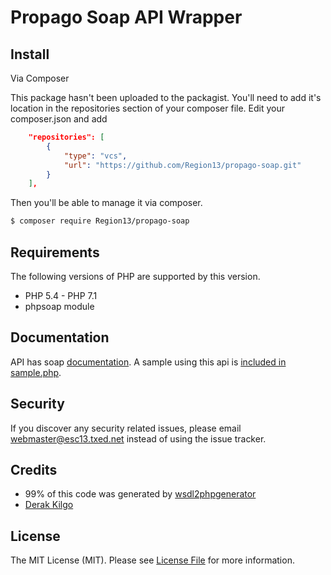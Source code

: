 # Propago Soap API Wrapper

## Install

Via Composer

This package hasn't been uploaded to the packagist. You'll need to add
it's location in the repositories section of your composer file.
Edit your composer.json and add

``` json
    "repositories": [
        {
            "type": "vcs",
            "url": "https://github.com/Region13/propago-soap.git"
        }
    ],
```

Then you'll be able to manage it via composer. 

``` bash
$ composer require Region13/propago-soap
```

## Requirements

The following versions of PHP are supported by this version.

* PHP 5.4 - PHP 7.1
* phpsoap module

## Documentation

API has soap [documentation](http://test-api.mypropago.com/public/orderservice.asmx).
A sample using this api is [included in sample.php](sample.php).
## Security

If you discover any security related issues, please email webmaster@esc13.txed.net instead of using the issue tracker.

## Credits
- 99% of this code was generated by [wsdl2phpgenerator](https://github.com/wsdl2phpgenerator/wsdl2phpgenerator)
- [Derak Kilgo](https://github.com/derak-kilgo)

## License

The MIT License (MIT). Please see [License File](LICENSE.md) for more information.
